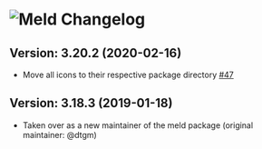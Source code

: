 # ![Meld Changelog](https://img.shields.io/badge/Meld-Package%20Changelog-blue.svg?style=for-the-badge)

## Version: 3.20.2 (2020-02-16)

- Move all icons to their respective package directory [#47](https://github.com/AdmiringWorm/chocolatey-packages/issues/47)

## Version: 3.18.3 (2019-01-18)

- Taken over as a new maintainer of the meld package (original maintainer: @dtgm)
